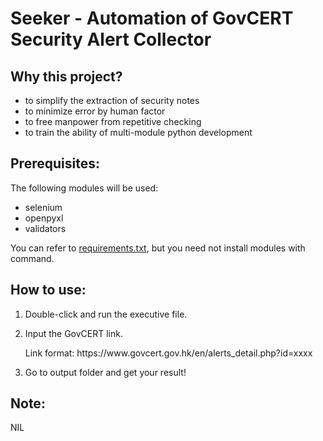 <h1>Seeker - Automation of GovCERT Security Alert Collector</h1>

<h2>Why this project?</h2>
<ul>
  <li>to simplify the extraction of security notes</li>
  <li>to minimize error by human factor</li>
  <li>to free manpower from repetitive checking</li>
  <li>to train the ability of multi-module python development</li>
</ul> 

<h2>Prerequisites:</h2>
<p>The following modules will be used:</p>
<ul>
  <li>selenium</li>
  <li>openpyxl</li>
  <li>validators</li>
</ul> 
<p>You can refer to <u>requirements.txt</u>, but you need not install modules with command.</p>

<h2>How to use:</h2>
<ol>
  <li>
    <p>Double-click and run the executive file.</p>
  </li>
  <li>
    <p>Input the GovCERT link.</p>
    <p>Link format: https://www.govcert.gov.hk/en/alerts_detail.php?id=xxxx</p>
  </li>
  <li>
    <p>Go to output folder and get your result!</p>
  </li>
</ol>

<h2>Note:</h2>
<p>NIL</p>
